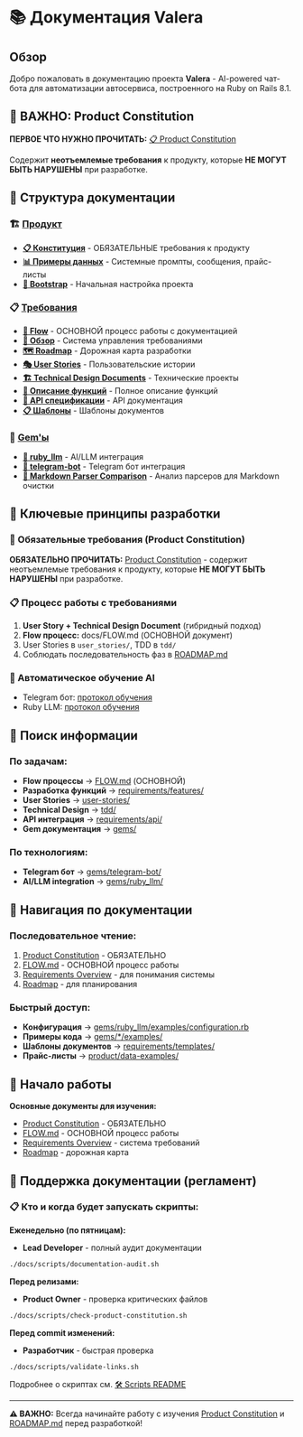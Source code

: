 # 📚 Документация Valera

## Обзор

Добро пожаловать в документацию проекта **Valera** - AI-powered чат-бота для автоматизации автосервиса, построенного на Ruby on Rails 8.1.

## 🚨 ВАЖНО: Product Constitution

**ПЕРВОЕ ЧТО НУЖНО ПРОЧИТАТЬ:** [📋 Product Constitution](product/constitution.md)

Содержит **неотъемлемые требования** к продукту, которые **НЕ МОГУТ БЫТЬ НАРУШЕНЫ** при разработке.

## 📂 Структура документации

### 🏗️ [Продукт](product/)
- **[📋 Конституция](product/constitution.md)** - ОБЯЗАТЕЛЬНЫЕ требования к продукту
- **[📊 Примеры данных](product/data-examples/)** - Системные промпты, сообщения, прайс-листы
- **[🚀 Bootstrap](product/bootstrap/)** - Начальная настройка проекта

### 📋 [Требования](requirements/)
- **[🔄 Flow](FLOW.md)** - ОСНОВНОЙ процесс работы с документацией
- **[📖 Обзор](requirements/README.md)** - Система управления требованиями
- **[🗺️ Roadmap](ROADMAP.md)** - Дорожная карта разработки
- **[🎭 User Stories](user-stories/)** - Пользовательские истории
- **[🏗️ Technical Design Documents](tdd/)** - Технические проекты
- **[🌟 Описание функций](features/)** - Полное описание функций
- **[🔌 API спецификации](api/)** - API документация
- **[📋 Шаблоны](templates/)** - Шаблоны документов

### 💎 [Gem'ы](gems/)
- **[🤖 ruby_llm](gems/ruby_llm/)** - AI/LLM интеграция
- **[📱 telegram-bot](gems/telegram-bot/)** - Telegram бот интеграция
- **[📝 Markdown Parser Comparison](gems/markdown-parser-comparison.md)** - Анализ парсеров для Markdown очистки

## 🎯 Ключевые принципы разработки

### 🚨 Обязательные требования (Product Constitution)
**ОБЯЗАТЕЛЬНО ПРОЧИТАТЬ:** [Product Constitution](product/constitution.md) - содержит неотъемлемые требования к продукту, которые **НЕ МОГУТ БЫТЬ НАРУШЕНЫ** при разработке.

### 📋 Процесс работы с требованиями
1. **User Story + Technical Design Document** (гибридный подход)
2. **Flow процесс:** docs/FLOW.md (ОСНОВНОЙ документ)
3. User Stories в `user_stories/`, TDD в `tdd/`
4. Соблюдать последовательность фаз в [ROADMAP.md](../ROADMAP.md)

### 🤖 Автоматическое обучение AI
- Telegram бот: [протокол обучения](../.claude/telegram-bot-learning.md)
- Ruby LLM: [протокол обучения](../.claude/ruby_llm-learning.md)

## 🔄 Поиск информации

### По задачам:
- **Flow процессы** → [FLOW.md](FLOW.md) (ОСНОВНОЙ)
- **Разработка функций** → [requirements/features/](requirements/features/)
- **User Stories** → [user-stories/](user-stories/)
- **Technical Design** → [tdd/](tdd/)
- **API интеграция** → [requirements/api/](requirements/api/)
- **Gem документация** → [gems/](gems/)

### По технологиям:
- **Telegram бот** → [gems/telegram-bot/](gems/telegram-bot/)
- **AI/LLM integration** → [gems/ruby_llm/](gems/ruby_llm/)

## 📝 Навигация по документации

### Последовательное чтение:
1. [Product Constitution](product/constitution.md) - ОБЯЗАТЕЛЬНО
2. [FLOW.md](FLOW.md) - ОСНОВНОЙ процесс работы
3. [Requirements Overview](requirements/README.md) - для понимания системы
4. [Roadmap](ROADMAP.md) - для планирования

### Быстрый доступ:
- **Конфигурация** → [gems/ruby_llm/examples/configuration.rb](gems/ruby_llm/examples/configuration.rb)
- **Примеры кода** → [gems/*/examples/](gems/)
- **Шаблоны документов** → [requirements/templates/](requirements/templates/)
- **Прайс-листы** → [product/data-examples/](product/data-examples/)

## 🚀 Начало работы

**Основные документы для изучения:**
- [Product Constitution](product/constitution.md) - ОБЯЗАТЕЛЬНО
- [FLOW.md](FLOW.md) - ОСНОВНОЙ процесс работы
- [Requirements Overview](requirements/README.md) - система требований
- [Roadmap](ROADMAP.md) - дорожная карта

## 🔧 Поддержка документации (регламент)

### 📋 Кто и когда будет запускать скрипты:

**Еженедельно (по пятницам):**
- **Lead Developer** - полный аудит документации
```bash
./docs/scripts/documentation-audit.sh
```

**Перед релизами:**
- **Product Owner** - проверка критических файлов
```bash
./docs/scripts/check-product-constitution.sh
```

**Перед commit изменений:**
- **Разработчик** - быстрая проверка
```bash
./docs/scripts/validate-links.sh
```

Подробнее о скриптах см. [🛠 Scripts README](scripts/README.md)

---

**⚠️ ВАЖНО:** Всегда начинайте работу с изучения [Product Constitution](product/constitution.md) и [ROADMAP.md](ROADMAP.md) перед разработкой!
